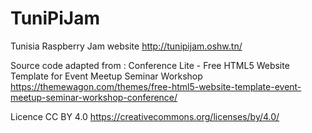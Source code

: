 # TuniPiJam
Tunisia Raspberry Jam website
http://tunipijam.oshw.tn/

Source code adapted from :
Conference Lite - Free HTML5 Website Template for Event Meetup Seminar Workshop
https://themewagon.com/themes/free-html5-website-template-event-meetup-seminar-workshop-conference/

Licence CC BY 4.0
https://creativecommons.org/licenses/by/4.0/
